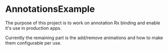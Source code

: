 # AnnotationsExample
The purpose of this project is to work on annotation Rx binding and enable it's use in production apps.

Currently the remaining part is the add/remove animations and how to make them configurable per use.
